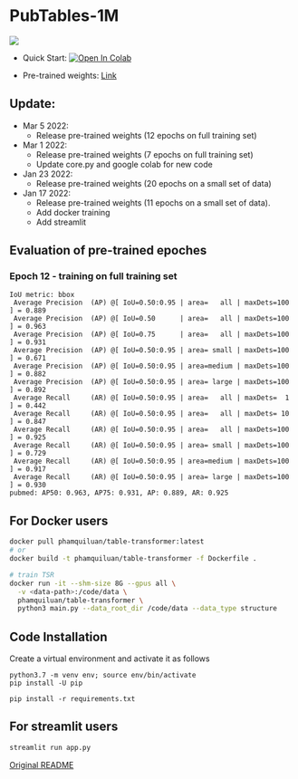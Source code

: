 # PubTables-1M

![](https://user-images.githubusercontent.com/24642166/150664500-c8a8359b-12b0-4ea7-be8b-12f6cc773fd4.png)

- Quick Start: [![Open In Colab](https://colab.research.google.com/assets/colab-badge.svg)](https://colab.research.google.com/drive/1CePiqlZfJa_tLTCzbatOKahWlyEAMgQa?usp=sharing)

- Pre-trained weights: [Link](https://drive.google.com/drive/folders/1Ko4Trk48u99AAPNU41RcUKAoMP0BoDmU?usp=sharing)


## Update: 
- Mar 5 2022: 
  - Release pre-trained weights (12 epochs on full training set)
- Mar 1 2022: 
  - Release pre-trained weights (7 epochs on full training set)
  - Update core.py and google colab for new code
- Jan 23 2022:
  - Release pre-trained weights (20 epochs on a small set of data)
- Jan 17 2022: 
  - Release pre-trained weights (11 epochs on a small set of data).
  - Add docker training
  - Add streamlit 

## Evaluation of pre-trained epoches

### Epoch 12 - training on full training set

```
IoU metric: bbox                                                                                                                                 
 Average Precision  (AP) @[ IoU=0.50:0.95 | area=   all | maxDets=100 ] = 0.889                                                                                                                                                                                                 
 Average Precision  (AP) @[ IoU=0.50      | area=   all | maxDets=100 ] = 0.963
 Average Precision  (AP) @[ IoU=0.75      | area=   all | maxDets=100 ] = 0.931
 Average Precision  (AP) @[ IoU=0.50:0.95 | area= small | maxDets=100 ] = 0.671
 Average Precision  (AP) @[ IoU=0.50:0.95 | area=medium | maxDets=100 ] = 0.882
 Average Precision  (AP) @[ IoU=0.50:0.95 | area= large | maxDets=100 ] = 0.892
 Average Recall     (AR) @[ IoU=0.50:0.95 | area=   all | maxDets=  1 ] = 0.442
 Average Recall     (AR) @[ IoU=0.50:0.95 | area=   all | maxDets= 10 ] = 0.847
 Average Recall     (AR) @[ IoU=0.50:0.95 | area=   all | maxDets=100 ] = 0.925
 Average Recall     (AR) @[ IoU=0.50:0.95 | area= small | maxDets=100 ] = 0.729
 Average Recall     (AR) @[ IoU=0.50:0.95 | area=medium | maxDets=100 ] = 0.917
 Average Recall     (AR) @[ IoU=0.50:0.95 | area= large | maxDets=100 ] = 0.930
pubmed: AP50: 0.963, AP75: 0.931, AP: 0.889, AR: 0.925
```


## For Docker users

```bash
docker pull phamquiluan/table-transformer:latest
# or
docker build -t phamquiluan/table-transformer -f Dockerfile .

# train TSR
docker run -it --shm-size 8G --gpus all \
  -v <data-path>:/code/data \
  phamquiluan/table-transformer \
  python3 main.py --data_root_dir /code/data --data_type structure
```


## Code Installation
Create a virtual environment and activate it as follows
```
python3.7 -m venv env; source env/bin/activate
pip install -U pip

pip install -r requirements.txt
```

## For streamlit users

```bash 
streamlit run app.py
```

[Original README](https://github.com/microsoft/table-transformer)
